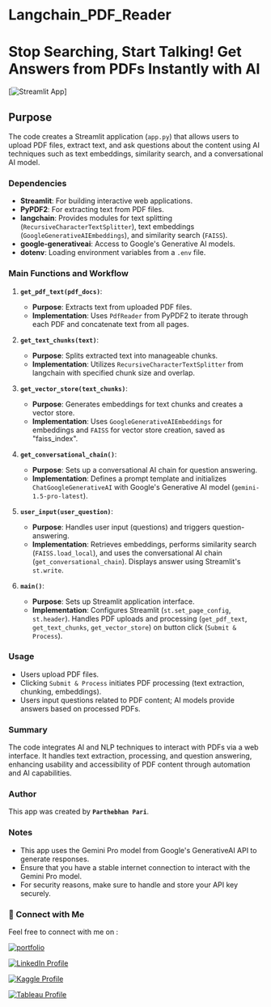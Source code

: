 # **Langchain_PDF_Reader**

# **Stop Searching, Start Talking! Get Answers from PDFs Instantly with AI**

[![Streamlit App](https://langchainragpdfreaderappfaiss-myfsbfmgvenjnyczran4ch.streamlit.app/)]

## Purpose

The code creates a Streamlit application (`app.py`) that allows users to upload PDF files, extract text, and ask questions about the content using AI techniques such as text embeddings, similarity search, and a conversational AI model.

### Dependencies

- **Streamlit**: For building interactive web applications.
- **PyPDF2**: For extracting text from PDF files.
- **langchain**: Provides modules for text splitting (`RecursiveCharacterTextSplitter`), text embeddings (`GoogleGenerativeAIEmbeddings`), and similarity search (`FAISS`).
- **google-generativeai**: Access to Google's Generative AI models.
- **dotenv**: Loading environment variables from a `.env` file.

### Main Functions and Workflow

1. **`get_pdf_text(pdf_docs)`**:
   - **Purpose**: Extracts text from uploaded PDF files.
   - **Implementation**: Uses `PdfReader` from PyPDF2 to iterate through each PDF and concatenate text from all pages.

2. **`get_text_chunks(text)`**:
   - **Purpose**: Splits extracted text into manageable chunks.
   - **Implementation**: Utilizes `RecursiveCharacterTextSplitter` from langchain with specified chunk size and overlap.

3. **`get_vector_store(text_chunks)`**:
   - **Purpose**: Generates embeddings for text chunks and creates a vector store.
   - **Implementation**: Uses `GoogleGenerativeAIEmbeddings` for embeddings and `FAISS` for vector store creation, saved as "faiss_index".

4. **`get_conversational_chain()`**:
   - **Purpose**: Sets up a conversational AI chain for question answering.
   - **Implementation**: Defines a prompt template and initializes `ChatGoogleGenerativeAI` with Google's Generative AI model (`gemini-1.5-pro-latest`).

5. **`user_input(user_question)`**:
   - **Purpose**: Handles user input (questions) and triggers question-answering.
   - **Implementation**: Retrieves embeddings, performs similarity search (`FAISS.load_local`), and uses the conversational AI chain (`get_conversational_chain`). Displays answer using Streamlit's `st.write`.

6. **`main()`**:
   - **Purpose**: Sets up Streamlit application interface.
   - **Implementation**: Configures Streamlit (`st.set_page_config`, `st.header`). Handles PDF uploads and processing (`get_pdf_text`, `get_text_chunks`, `get_vector_store`) on button click (`Submit & Process`).

### Usage

- Users upload PDF files.
- Clicking `Submit & Process` initiates PDF processing (text extraction, chunking, embeddings).
- Users input questions related to PDF content; AI models provide answers based on processed PDFs.

### Summary

The code integrates AI and NLP techniques to interact with PDFs via a web interface. It handles text extraction, processing, and question answering, enhancing usability and accessibility of PDF content through automation and AI capabilities.


### Author

This app was created by **`Parthebhan Pari`**.

### Notes

- This app uses the Gemini Pro model from Google's GenerativeAI API to generate responses.
- Ensure that you have a stable internet connection to interact with the Gemini Pro model.
- For security reasons, make sure to handle and store your API key securely.


### **🔗 Connect with Me**

Feel free to connect with me on :

[![portfolio](https://img.shields.io/badge/my_portfolio-000?style=for-the-badge&logo=ko-fi&logoColor=white)](https://parthebhan143.wixsite.com/datainsights)

[![LinkedIn Profile](https://img.shields.io/badge/LinkedIn_Profile-000?style=for-the-badge&logo=linkedin&logoColor=white)](https://www.linkedin.com/in/parthebhan)

[![Kaggle Profile](https://img.shields.io/badge/Kaggle_Profile-000?style=for-the-badge&logo=kaggle&logoColor=white)](https://www.kaggle.com/parthebhan)

[![Tableau Profile](https://img.shields.io/badge/Tableau_Profile-000?style=for-the-badge&logo=tableau&logoColor=white)](https://public.tableau.com/app/profile/parthebhan.pari/vizzes)
